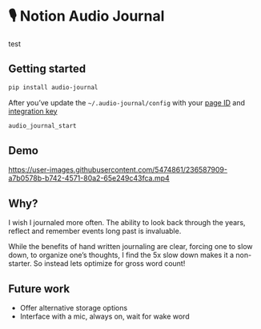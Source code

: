 # :studio_microphone: Notion Audio Journal
test
<!-- WARNING: THIS FILE WAS AUTOGENERATED! DO NOT EDIT! -->

## Getting started

``` bash
pip install audio-journal
```

After you’ve update the `~/.audio-journal/config` with your [page
ID](https://github.com/ramnes/notion-sdk-py/discussions/31) and
[integration key](https://www.notion.so/my-integrations)

``` bash
audio_journal_start
```

## Demo

https://user-images.githubusercontent.com/5474861/236587909-a7b0578b-b742-4571-80a2-65e249c43fca.mp4

## Why?

I wish I journaled more often. The ability to look back through the
years, reflect and remember events long past is invaluable.

While the benefits of hand written journaling are clear, forcing one to
slow down, to organize one’s thoughts, I find the 5x slow down makes it
a non-starter. So instead lets optimize for gross word count!

## Future work

- Offer alternative storage options
- Interface with a mic, always on, wait for wake word
